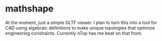 # mathshape

At the moment, just a simple GLTF viewer. I plan to turn this into a tool for CAD using algebraic definitions to make unique topologies that optimize engineering constraints. Currently nTop has me beat on that front.
